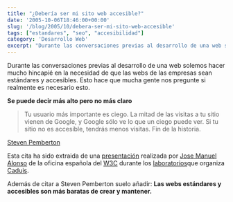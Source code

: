 ```yaml
---
title: "¿Debería ser mi sito web accesible?"
date: '2005-10-06T18:46:00+00:00'
slug: '/blog/2005/10/debera-ser-mi-sito-web-accesible'
tags: ["estandares", "seo", "accesibilidad"]
category: 'Desarrollo Web'
excerpt: "Durante las conversaciones previas al desarrollo de una web solemos hacer mucho hincapié en la necesidad de que las webs de las empresas sean estándares y accesibles. Esto hace que mucha gente nos preg..."
---
```

Durante las conversaciones previas al desarrollo de una web solemos hacer mucho hincapié en la necesidad de que las webs de las empresas sean estándares y accesibles. Esto hace que mucha gente nos pregunte si realmente es necesario esto.

**Se puede decir más alto pero no más claro**

> Tu usuario más importante es ciego. La mitad de las visitas a tu sitio vienen de Google, y Google sólo ve lo que un ciego puede ver. Si tu sitio no es accesible, tendrás menos visitas. Fin de la historia.

[Steven Pemberton](http://www.w3.org/People/all#steven)

Esta cita ha sido extraida de una [presentación](http://www.w3c.es/Presentaciones/2005/0421-estandarizate-JA/index.html) realizada por [Jose Manuel Alonso](http://www.w3c.es/contacto#josema) de la oficina española del [W3C](http://www.w3c.es) durante los [laboratorios](http://www.cadius.org/laboratorios/)que organiza [Caduis](http://www.cadius.org/).

Además de citar a Steven Pemberton suelo añadir: **Las webs estándares y accesibles son más baratas de crear y mantener.**

